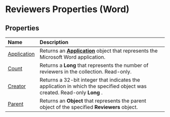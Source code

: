 
# Reviewers Properties (Word)

## Properties



|**Name**|**Description**|
|:-----|:-----|
|[Application](b6082256-78b7-cb54-719f-77d748f38d04.md)|Returns an  **[Application](d1cf6f8f-4e88-bf01-93b4-90a83f79cb44.md)** object that represents the Microsoft Word application.|
|[Count](fe6510b1-e63e-9f35-5c4e-2cf5518a8d5a.md)|Returns a  **Long** that represents the number of reviewers in the collection. Read-only.|
|[Creator](4a77f3a3-18ab-1d7a-ba8d-b773c1e6bc91.md)|Returns a 32-bit integer that indicates the application in which the specified object was created. Read-only  **Long** .|
|[Parent](b5b05dad-13e2-3235-9c80-c35e169da92d.md)|Returns an  **Object** that represents the parent object of the specified **Reviewers** object.|
